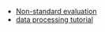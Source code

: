 - [Non-standard evaluation](https://cran.r-project.org/web/packages/lazyeval/vignettes/lazyeval.html)
- [data processing tutorial](https://r4ds.had.co.nz/pipes.html)
